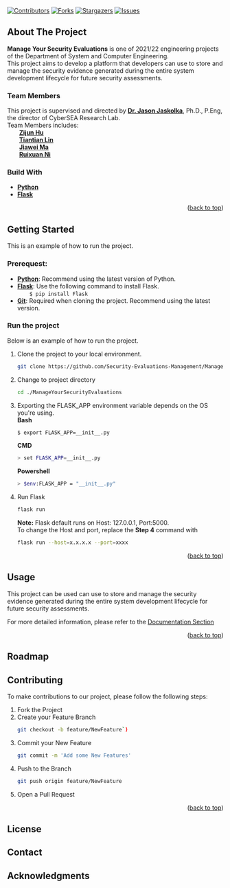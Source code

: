 <div id="top"></div>

<!--
*** This is the readme docurment for the project, Manage Your Security Evaluations.
-->


<!-- PROJECT SHIELDS -->
[![Contributors][contributors-shield]][contributors-url]
[![Forks][forks-shield]][forks-url]
[![Stargazers][stars-shield]][stars-url]
[![Issues][issues-shield]][issues-url]


<!-- ABOUT THE PROJECT -->
## About The Project
**Manage Your Security Evaluations** is one of 2021/22 engineering projects of the Department of System and Computer Engineering.<br />
This project aims to develop a platform that developers can use to store and manage the security evidence 
generated during the entire system development lifecycle for future security assessments.

### Team Members
This project is supervised and directed by [**Dr. Jason Jaskolka**](https://carleton.ca/jaskolka/), Ph.D., P.Eng, the director of CyberSEA Research Lab.<br />
Team Members includes:<br />
**&emsp;&emsp;<a href="https://www.linkedin.com/in/zijun-hu/">Zijun Hu</a><br />
&emsp;&emsp;<a href="https://www.linkedin.com/in/tiantian-lin-0595291a2/?originalSubdomain=ca">Tiantian Lin</a><br />
&emsp;&emsp;<a href="https://www.linkedin.com/in/jiawei-ma-19841715b/">Jiawei Ma</a><br />
&emsp;&emsp;<a href="https://www.linkedin.com/in/ruixuan-ni-a4bb5b19b/">Ruixuan Ni</a><br />**

### Build With
* [**Python**](https://www.python.org/)
* [**Flask**](https://flask.palletsprojects.com/en/2.0.x/)

<p align="right">(<a href="#top">back to top</a>)</p>


## Getting Started
This is an example of how to run the project.

### Prerequest:
* [**Python**](https://www.python.org/): Recommend using the latest version of Python.
* [**Flask**](https://flask.palletsprojects.com/en/2.0.x/): Use the following command to install Flask.<br />
		&emsp;&emsp;```$ pip install Flask ```
* [**Git**](https://git-scm.com/): Required when cloning the project. Recommend using the latest version.

### Run the project
Below is an example of how to run the project.

1. Clone the project to your local environment.
	```sh
	git clone https://github.com/Security-Evaluations-Management/ManageYourSecurityEvaluations.git
	```
2. Change to project directory
	```sh
	cd ./ManageYourSecurityEvaluations
	```
3. Exporting the FLASK_APP environment variable depends on the OS you're using.<br />
	**Bash**
	```sh 
	$ export FLASK_APP=__init__.py
	```

	**CMD**
	```sh 
	> set FLASK_APP=__init__.py
	```

	**Powershell**
	```sh 
	> $env:FLASK_APP = "__init__.py"
	```
4. Run Flask
	```sh
	flask run
	```
	**Note:** Flask default runs on Host: 127.0.0.1, Port:5000. <br />
	To change the Host and port, replace the **Step 4** command with
	```sh
	flask run --host=x.x.x.x --port=xxxx
	```

<p align="right">(<a href="#top">back to top</a>)</p>


## Usage
This project can be used can use to store and manage the security evidence 
generated during the entire system development lifecycle for future security assessments.

For more detailed information, please refer to the [Documentation Section](https://github.com/Security-Evaluations-Management/myse-documentation)

<p align="right">(<a href="#top">back to top</a>)</p>


## Roadmap


## Contributing
To make contributions to our project, please follow the following steps:
1. Fork the Project
2. Create your Feature Branch 
	```sh
	git checkout -b feature/NewFeature`)
	```
3. Commit your New Feature
	```sh
	git commit -m 'Add some New Features'
	```
4. Push to the Branch 
	```sh
	git push origin feature/NewFeature
	```
5. Open a Pull Request

<p align="right">(<a href="#top">back to top</a>)</p>


## License



## Contact



## Acknowledgments



<!-- MARKDOWN LINKS & IMAGES -->
<!-- ref: https://www.markdownguide.org/basic-syntax/#reference-style-links -->
[contributors-shield]: https://img.shields.io/github/contributors/Security-Evaluations-Management/ManageYourSecurityEvaluations
[contributors-url]: https://github.com/Security-Evaluations-Management/ManageYourSecurityEvaluations/graphs/contributors
[forks-shield]: https://img.shields.io/github/forks/Security-Evaluations-Management/ManageYourSecurityEvaluations
[forks-url]: https://github.com/Security-Evaluations-Management/ManageYourSecurityEvaluations/network/members
[stars-shield]: https://img.shields.io/github/stars/Security-Evaluations-Management/ManageYourSecurityEvaluations
[stars-url]: https://github.com/Security-Evaluations-Management/ManageYourSecurityEvaluations/stargazers
[issues-shield]: https://img.shields.io/github/issues/Security-Evaluations-Management/ManageYourSecurityEvaluations
[issues-url]: https://github.com/Security-Evaluations-Management/ManageYourSecurityEvaluations/issues
